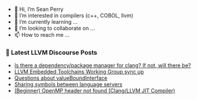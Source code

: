 - 👋 Hi, I’m Sean Perry
- 👀 I’m interested in compilers (c++, COBOL, llvm)
- 🌱 I’m currently learning ...
- 💞️ I’m looking to collaborate on ...
- 📫 How to reach me ...

<!---
s66perry/s66perry is a ✨ special ✨ repository because its `README.md` (this file) appears on your GitHub profile.
You can click the Preview link to take a look at your changes.
--->
### 📕 Latest LLVM Discourse Posts

<!-- DISCOURSE-LLVM:START -->
- [Is there a dependency/package manager for clang? If not, will there be?](https://discourse.llvm.org/t/is-there-a-dependency-package-manager-for-clang-if-not-will-there-be/76111#post_3)
- [LLVM Embedded Toolchains Working Group sync up](https://discourse.llvm.org/t/llvm-embedded-toolchains-working-group-sync-up/63270?page=3#post_49)
- [Questions about valueBoundInterface](https://discourse.llvm.org/t/questions-about-valueboundinterface/76113#post_8)
- [Sharing symbols between language servers](https://discourse.llvm.org/t/sharing-symbols-between-language-servers/76126#post_1)
- [&lpar;Beginner&rpar; OpenMP header not found &lpar;Clang/LLVM JIT Compiler&rpar;](https://discourse.llvm.org/t/beginner-openmp-header-not-found-clang-llvm-jit-compiler/76114#post_2)
<!-- DISCOURSE-LLVM:END -->
